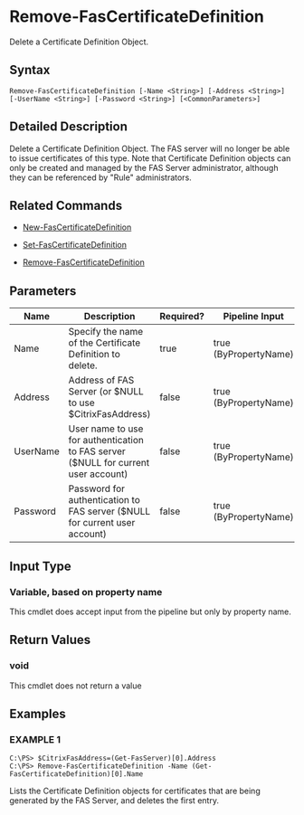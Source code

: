 # Remove-FasCertificateDefinition

Delete a Certificate Definition Object.

## Syntax

`Remove-FasCertificateDefinition [-Name <String>] [-Address <String>] [-UserName <String>] [-Password <String>] [<CommonParameters>]`

## Detailed Description

Delete a Certificate Definition Object. The FAS server will no longer be able to issue certificates of this type. Note that Certificate Definition objects can only be created and managed by the FAS Server administrator, although they can be referenced by "Rule" administrators.

## Related Commands

-  [New-FasCertificateDefinition](New-FasCertificateDefinition.md) 

-  [Set-FasCertificateDefinition](Set-FasCertificateDefinition.md) 

-  [Remove-FasCertificateDefinition](Remove-FasCertificateDefinition.md)

## Parameters

| Name     | Description                                                                         | Required? | Pipeline Input        | Default Value      |
|----------|-------------------------------------------------------------------------------------|-----------|-----------------------|--------------------|
| Name     | Specify the name of the Certificate Definition to delete.                           | true      | true (ByPropertyName) | (default           |
| Address  | Address of FAS Server (or \$NULL to use \$CitrixFasAddress)                         | false     | true (ByPropertyName) | \$CitrixFasAddress |
| UserName | User name to use for authentication to FAS server (\$NULL for current user account) | false     | true (ByPropertyName) | \$NULL             |
| Password | Password for authentication to FAS server (\$NULL for current user account)         | false     | true (ByPropertyName) | \$NULL             |

## Input Type

### Variable, based on property name

This cmdlet does accept input from the pipeline but only by property name.

## Return Values

### void

This cmdlet does not return a value

## Examples

### EXAMPLE 1

    C:\PS> $CitrixFasAddress=(Get-FasServer)[0].Address
    C:\PS> Remove-FasCertificateDefinition -Name (Get-FasCertificateDefinition)[0].Name

Lists the Certificate Definition objects for certificates that are being generated by the FAS Server, and deletes the first entry.
